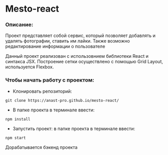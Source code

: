 # Mesto-react

### Описание:
Проект представляет собой сервис, который позволяет добавлять и удалять фотографии, ставить им лайки. Также возможно редактирование информации о пользователе

Данный проект реализован с использовнием  библиотеки React и синтакса JSX. 
Построение сетки осуществлено с помощью Grid Layout, используется Flexbox. 


### Чтобы начать работу с проектом:

- Клонировать репозиторий:

```
git clone https://anast-pro.github.io/mesto-react/
```

- В папке проекта в терминале ввести:

```
npm install
```

- Запустить проект: в папке проекта в терминале ввести:

```
npm start
```

Дорабатывается бэкенд проекта
